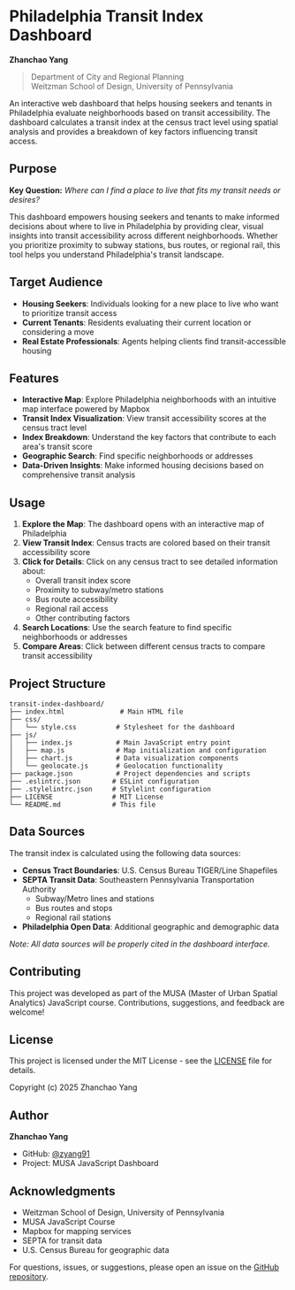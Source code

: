 # Philadelphia Transit Index Dashboard
**Zhanchao Yang**
> Department of City and Regional Planning <br>
> Weitzman School of Design, University of Pennsylvania

An interactive web dashboard that helps housing seekers and tenants in Philadelphia evaluate neighborhoods based on transit accessibility. The dashboard calculates a transit index at the census tract level using spatial analysis and provides a breakdown of key factors influencing transit access.

## Purpose

**Key Question:** *Where can I find a place to live that fits my transit needs or desires?*

This dashboard empowers housing seekers and tenants to make informed decisions about where to live in Philadelphia by providing clear, visual insights into transit accessibility across different neighborhoods. Whether you prioritize proximity to subway stations, bus routes, or regional rail, this tool helps you understand Philadelphia's transit landscape.

## Target Audience

- **Housing Seekers**: Individuals looking for a new place to live who want to prioritize transit access
- **Current Tenants**: Residents evaluating their current location or considering a move
- **Real Estate Professionals**: Agents helping clients find transit-accessible housing

## Features

- **Interactive Map**: Explore Philadelphia neighborhoods with an intuitive map interface powered by Mapbox
- **Transit Index Visualization**: View transit accessibility scores at the census tract level
- **Index Breakdown**: Understand the key factors that contribute to each area's transit score
- **Geographic Search**: Find specific neighborhoods or addresses
- **Data-Driven Insights**: Make informed housing decisions based on comprehensive transit analysis

## Usage

1. **Explore the Map**: The dashboard opens with an interactive map of Philadelphia
2. **View Transit Index**: Census tracts are colored based on their transit accessibility score
3. **Click for Details**: Click on any census tract to see detailed information about:
   - Overall transit index score
   - Proximity to subway/metro stations
   - Bus route accessibility
   - Regional rail access
   - Other contributing factors
4. **Search Locations**: Use the search feature to find specific neighborhoods or addresses
5. **Compare Areas**: Click between different census tracts to compare transit accessibility

## Project Structure

```
transit-index-dashboard/
├── index.html              # Main HTML file
├── css/
│   └── style.css          # Stylesheet for the dashboard
├── js/
│   ├── index.js           # Main JavaScript entry point
│   ├── map.js             # Map initialization and configuration
│   ├── chart.js           # Data visualization components
│   └── geolocate.js       # Geolocation functionality
├── package.json           # Project dependencies and scripts
├── .eslintrc.json        # ESLint configuration
├── .stylelintrc.json     # Stylelint configuration
├── LICENSE               # MIT License
└── README.md             # This file
```

## Data Sources

The transit index is calculated using the following data sources:

- **Census Tract Boundaries**: U.S. Census Bureau TIGER/Line Shapefiles
- **SEPTA Transit Data**: Southeastern Pennsylvania Transportation Authority
  - Subway/Metro lines and stations
  - Bus routes and stops
  - Regional rail stations
- **Philadelphia Open Data**: Additional geographic and demographic data

*Note: All data sources will be properly cited in the dashboard interface.*


## Contributing

This project was developed as part of the MUSA (Master of Urban Spatial Analytics) JavaScript course. Contributions, suggestions, and feedback are welcome!

## License

This project is licensed under the MIT License - see the [LICENSE](LICENSE) file for details.

Copyright (c) 2025 Zhanchao Yang

## Author

**Zhanchao Yang**
- GitHub: [@zyang91](https://github.com/zyang91)
- Project: MUSA JavaScript Dashboard

## Acknowledgments

- Weitzman School of Design, University of Pennsylvania
- MUSA JavaScript Course
- Mapbox for mapping services
- SEPTA for transit data
- U.S. Census Bureau for geographic data

For questions, issues, or suggestions, please open an issue on the [GitHub repository](https://github.com/zyang91/transit-index-dashboard/issues).
